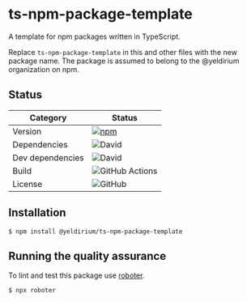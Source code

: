 # ts-npm-package-template

A template for npm packages written in TypeScript.

Replace `ts-npm-package-template` in this and other files with the new package name. The package is assumed to belong to the @yeldirium organization on npm.

## Status

| Category         | Status                                                                                                                                      |
| ---------------- | ------------------------------------------------------------------------------------------------------------------------------------------- |
| Version          | [![npm](https://img.shields.io/npm/v/@yeldirium/ts-npm-package-template)](https://www.npmjs.com/package/@yeldirium/ts-npm-package-template) |
| Dependencies     | ![David](https://img.shields.io/david/yeldirium/ts-npm-package-template)                                                                    |
| Dev dependencies | ![David](https://img.shields.io/david/dev/yeldirium/ts-npm-package-template)                                                                |
| Build            | ![GitHub Actions](https://github.com/yeldirium/ts-npm-package-template/workflows/Release/badge.svg?branch=main)                             |
| License          | ![GitHub](https://img.shields.io/github/license/yeldirium/ts-npm-package-template)                                                          |

## Installation

```shell
$ npm install @yeldirium/ts-npm-package-template
```

## Running the quality assurance

To lint and test this package use [roboter](https://www.npmjs.com/package/roboter).

```shell
$ npx roboter
```
